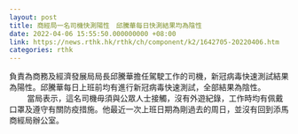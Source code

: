 ```yaml
---
layout: post
title: 商經局一名司機快測陽性　邱騰華每日快測結果均為陰性
date: 2022-04-06 15:55:50.000000000 +08:00
link: https://news.rthk.hk/rthk/ch/component/k2/1642705-20220406.htm
categories: rthk
---
```


負責為商務及經濟發展局局長邱騰華擔任駕駛工作的司機，新冠病毒快速測試結果為陽性。邱騰華每日上班前均有進行新冠病毒快速測試，全部結果為陰性。
　　 
當局表示，這名司機毋須與公眾人士接觸，沒有外遊紀錄，工作時均有佩戴口罩及遵守有關防疫措施。他最近一次上班日期為剛過去的周日，並沒有回到添馬商經局辦公室。
